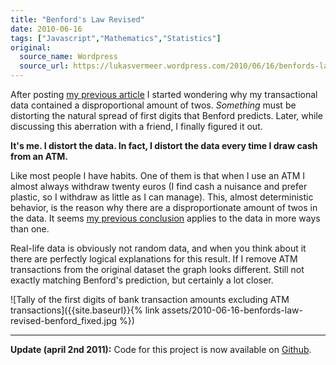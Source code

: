 ```yaml
---
title: "Benford's Law Revised"
date: 2010-06-16
tags: ["Javascript","Mathematics","Statistics"]
original:
  source_name: Wordpress
  source_url: https://lukasvermeer.wordpress.com/2010/06/16/benfords-law-revised/
---
```


After posting [my previous article](http://lukasvermeer.wordpress.com/2010/05/24/benfords-law/) I started wondering why my transactional data contained a disproportional amount of twos. _Something_ must be distorting the natural spread of first digits that Benford predicts. Later, while discussing this aberration with a friend, I finally figured it out.

**It's me. I distort the data. In fact, I distort the data every time I draw cash from an ATM.**

Like most people I have habits. One of them is that when I use an ATM I almost always withdraw twenty euros (I find cash a nuisance and prefer plastic, so I withdraw as little as I can manage). This, almost deterministic behavior, is the reason why there are a disproportionate amount of twos in the data. It seems [my previous conclusion](http://lukasvermeer.wordpress.com/2010/05/24/benfords-law/) applies to the data in more ways than one.

Real-life data is obviously not random data, and when you think about it there are perfectly logical explanations for this result.
If I remove ATM transactions from the original dataset the graph looks different. Still not exactly matching Benford's prediction, but certainly a lot closer.

![Tally of the first digits of bank transaction amounts excluding ATM transactions]({{site.baseurl}}{% link assets/2010-06-16-benfords-law-revised-benford_fixed.jpg %})

* * *

**Update (april 2nd 2011):** Code for this project is now available on [Github](https://github.com/lukasvermeer/benford).
